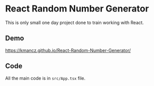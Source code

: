 # React Random Number Generator

This is only small one day project done to train working with React.

## Demo

https://kmancz.github.io/React-Random-Number-Generator/

## Code

All the main code is in `src/App.tsx` file.
